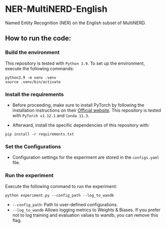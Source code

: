 # NER-MultiNERD-English
Named Entity Recognition (NER) on the English subset of MultiNERD.

## How to run the code:
### Build the environment
This repository is tested with `Python 3.9`. To set up the environment, execute the following commands:
```
python3.9 -m venv .venv
source .venv/bin/activate
```

### Install the requirements
- Before proceeding, make sure to install PyTorch by following the installation instructions on their
[Official website](https://pytorch.org/get-started/locally/). This repository is tested with
`PyTorch v1.12.1` and `Conda 11.3`.

- Afterward, install the specific dependencies of this repository with:
```
pip install -r requirements.txt
```

### Set the Configurations
- Configuration settings for the experiment are stored in the `configs.yaml` file.

### Run the experiment
Execute the following command to run the experiment:
```
python experiment.py --config_path --log_to_wandb
```
- `--config_path`: Path to user-defined configurations.
- `--log_to_wandb` Allows logging metrics to Weights & Biases. If you prefer not to log training and 
evaluation values to wandb, you can remove this flag.

